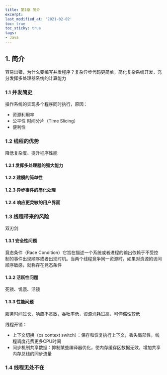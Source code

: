 ```yaml
---
title: 第1章 简介
excerpt: 
last_modified_at: '2021-02-02'
toc: true
toc_sticky: true
tags:
- Java
---
```


## 1. 简介

容易出错，为什么要编写并发程序？复杂异步代码更简单，简化复杂系统开发，充分发挥多处理器系统的计算能力



### 1.1 并发简史

操作系统的实现多个程序同时执行，原因：

* 资源利用率
* 公平性 时间分片（Time Slicing）
* 便利性



### 1.2 线程的优势

降低复杂度、提升程序性能

#### 1.2.1 发挥多处理器的强大能力

#### 1.2.2 建模的简单性

#### 1.2.3 异步事件的简化处理

#### 1.2.4 响应更灵敏的用户界面



### 1.3 线程带来的风险

双刃剑

#### 1.3.1 安全性问题

竟态条件（Race Condition）它旨在描述一个系统或者进程的输出依赖于不受控制的事件出现顺序或者出现时机。当两个线程竞争同一资源时，如果对资源的访问顺序敏感，就称存在竞态条件

#### 1.3.2 活跃性问题

死锁、饥饿、活锁

#### 1.3.3 性能问题

服务时间过长，响应不灵敏，吞吐率低，资源消耗过高，可伸缩性较低

线程开销：

* 上下文切换（cs context switch）：保存和恢复执行上下文，丢失局部性，线程调度花费更多CPU时间
* 同步机制共享数据：抑制某些编译器优化，使内存缓存区数据无效，增加共享内存总线的同步流量



### 1.4 线程无处不在

